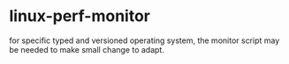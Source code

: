 # linux-perf-monitor
for specific typed and versioned operating system, the monitor script may be needed to make small change to adapt.
